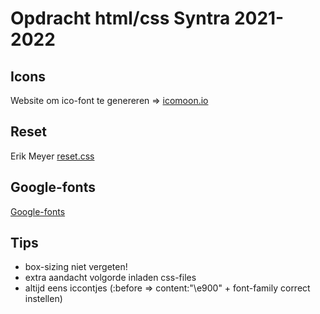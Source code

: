 # Opdracht html/css Syntra 2021-2022

## Icons

Website om ico-font te genereren => [icomoon.io](https://icomoon.io)

## Reset

Erik Meyer [reset.css](https://meyerweb.com/eric/tools/css/reset/)

## Google-fonts

[Google-fonts](https://fonts.google.com/)

## Tips

- box-sizing niet vergeten!
- extra aandacht volgorde inladen css-files
- altijd eens iccontjes (:before => content:"\e900" + font-family correct instellen)
